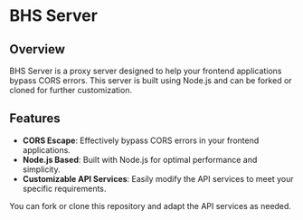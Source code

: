 # BHS Server

## Overview
BHS Server is a proxy server designed to help your frontend applications bypass CORS errors. This server is built using Node.js and can be forked or cloned for further customization.

## Features
- **CORS Escape**: Effectively bypass CORS errors in your frontend applications.
- **Node.js Based**: Built with Node.js for optimal performance and simplicity.
- **Customizable API Services**: Easily modify the API services to meet your specific requirements.

You can fork or clone this repository and adapt the API services as needed.
